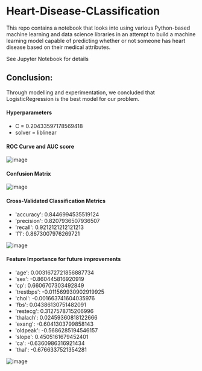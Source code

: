 # Heart-Disease-CLassification
This repo contains a notebook that looks into using various Python-based machine learning and data science libraries in an attempt to build a machine learning model capable of predicting whether or not someone has heart disease based on their medical attributes. 

See Jupyter Notebook for details

## Conclusion:
Through modelling and experimentation, we concluded that LogisticRegression is the best model for our problem. 

#### Hyperparameters
- C = 0.20433597178569418
- solver = liblinear

#### ROC Curve and AUC score

![image](https://user-images.githubusercontent.com/59708469/148119321-a55e6982-0f20-4dc7-b4c1-a2ea5c631b5b.png)

#### Confusion Matrix

![image](https://user-images.githubusercontent.com/59708469/148119405-ca284cdd-db51-4a82-875d-86e5839df077.png)


#### Cross-Validated Classification Metrics
- 'accuracy': 0.8446994535519124
- 'precision': 0.8207936507936507
- 'recall': 0.9212121212121213
- 'f1': 0.8673007976269721

![image](https://user-images.githubusercontent.com/59708469/148119470-30f77f11-e111-4db3-b262-66487c0e2116.png)

#### Feature Importance for future improvements

- 'age': 0.0031672721856887734
- 'sex': -0.860445816920919
- 'cp': 0.6606707303492849
- 'trestbps': -0.011569930902919925
- 'chol': -0.001663741604035976
- 'fbs': 0.04386130751482091
- 'restecg': 0.3127578715206996
- 'thalach': 0.02459360818122666
- 'exang': -0.6041303799858143
- 'oldpeak': -0.5686285194546157
- 'slope': 0.4505161679452401
- 'ca': -0.6360986316921434
- 'thal': -0.6766337521354281

![image](https://user-images.githubusercontent.com/59708469/148119716-ab2ae314-78c0-4453-8f86-4ace66654c25.png)




